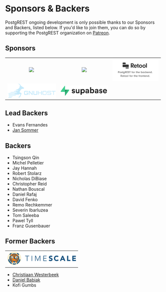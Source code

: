 # Sponsors & Backers

PostgREST ongoing development is only possible thanks to our Sponsors and Backers, listed below. If you'd like to join them, you can do so by supporting the PostgREST organization on [Patreon](https://www.patreon.com/postgrest).

## Sponsors

<table>
  <tbody>
    <tr>
      <td align="center" valign="middle">
        <a href="https://www.cybertec-postgresql.com/en/?utm_source=postgrest.org&utm_medium=referral&utm_campaign=postgrest" target="_blank">
          <img width="222px" src="static/cybertec-new.png">
        </a>
      </td>
      <td align="center" valign="middle">
        <a href="https://www.2ndquadrant.com/en/?utm_campaign=External%20Websites&utm_source=PostgREST&utm_medium=Logo" target="_blank">
          <img width="296px" src="static/2ndquadrant.png">
        </a>
      </td>
      <td align="center" valign="middle">
        <a href="https://tryretool.com/?utm_source=sponsor&utm_campaign=postgrest" target="_blank">
          <img width="296px" src="static/retool.png">
        </a>
      </td>
    </tr>
    <tr></tr>
    <tr>
      <td align="center" valign="middle">
        <a href="https://gnuhost.eu/?utm_source=sponsor&utm_campaign=postgrest" target="_blank">
          <img width="296px" src="static/gnuhost.png">
        </a>
      </td>
      <td align="center" valign="middle">
        <a href="https://supabase.io?utm_source=postgrest%20backers&utm_medium=open%20source%20partner&utm_campaign=postgrest%20backers%20github&utm_term=homepage" target="_blank">
          <img width="296px" src="static/supabase.png">
        </a>
      </td>
    </tr>
  </tbody>
</table>

## Lead Backers

- Evans Fernandes
- [Jan Sommer](https://github.com/nerfpops)

## Backers

- Tsingson Qin
- Michel Pelletier
- Jay Hannah
- Robert Stolarz
- Nicholas DiBiase
- Christopher Reid
- Nathan Bouscal
- Daniel Rafaj
- David Fenko
- Remo Rechkemmer
- Severin Ibarluzea
- Tom Saleeba
- Pawel Tyll
- Franz Gusenbauer

## Former Backers

<table>
  <tbody>
    <tr>
      <td align="center" valign="middle">
        <a href="https://www.timescale.com?utm_campaign=postgrest&utm_source=sponsor&utm_medium=referral&utm_content=github" target="_blank">
          <img width="222px" src="static/timescaledb.png">
        </a>
      </td>
    </tr>
  </tbody>
</table>

- [Christiaan Westerbeek](https://devotis.nl)
- [Daniel Babiak](https://github.com/dbabiak)
- Kofi Gumbs
